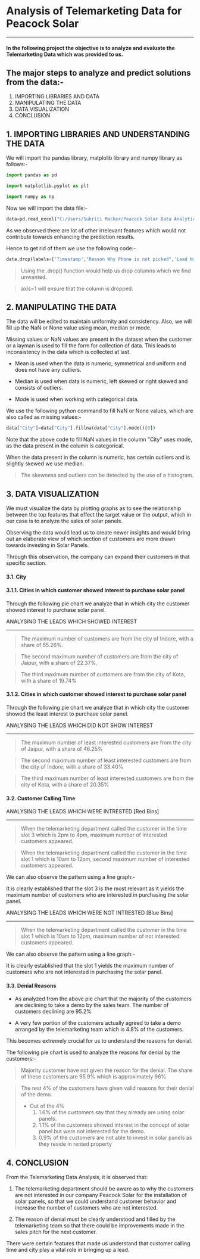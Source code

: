 # Analysis of Telemarketing Data for Peacock Solar
___

#### In the following project the objective is to analyze and evaluate the  Telemarketing Data which was provided to us.

## The major steps to analyze and predict solutions from the data:-

1. IMPORTING LIBRARIES AND DATA
2. MANIPULATING THE DATA
3. DATA VISUALIZATION
4. CONCLUSION

## 1. IMPORTING LIBRARIES AND UNDERSTANDING THE DATA

We will import the pandas library, matplolib library and numpy library as follows:-

```python
import pandas as pd

import matplotlib.pyplot as plt

import numpy as np
```



Now we will import the data file:-

```python
data=pd.read_excel("C:/Users/Sukriti Macker/Peacock Solar Data Analytics Intern/Telemarketing.xlsx")
```

As we observed there are lot of other irrelevant features which would not contribute towards enhancing the prediction results.

Hence to get rid of them we use the following code:-

```python
data.drop(labels=['Timestamp',"Reason Why Phone is not picked",'Lead Name','Lead Validation','Picked the phone','Email (Optional)','Insert Meeting Date & Time Slot','Please state the major highlights of the call.'],axis=1,inplace=True)
```



> Using the .drop() function would help us drop columns which we find unwanted.

> axis=1 will ensure that the column is dropped.

## 2. MANIPULATING THE DATA

The data will be edited to maintain uniformity and consistency. Also, we will fill up the NaN or None value using mean, median or mode.

Missing values or NaN values are present in the dataset when the customer or a layman is used to fill the form for collection of data. This leads to inconsistency in the data which is collected at last.

* Mean is used when the data is numeric, symmetrical and uniform and does not have any outliers.

* Median is used when data is numeric, left skewed or right skewed and consists of outliers.

* Mode is used when working with categorical data. 

We use the following python command to fill NaN or None values, which are also called as missing values:-

```python
data["City"]=data["City"].fillna(data["City"].mode()[0])
```

Note that the above code to fill NaN values in the column "City" uses mode, as the data present in the column is categorical.

When the data present in the column is numeric, has certain outliers and is slightly skewed we use median. 

> The skewness and outliers can be detected by the use of a histogram.

## 3. DATA VISUALIZATION

We must visualize the data by plotting graphs as to see the relationship between the top features that effect the target value or the output, which in our case is to analyze the sales of solar panels.

Observing the data would lead us to create newer insights and would bring out an elaborate view of which section of customers are more drawn towards investing in Solar Panels. 

Through this observation, the company can expand their customers in that specific section.

#### 3.1. City

#### 	3.1.1. Cities in which customer showed interest to purchase solar panel

Through the following pie chart we analyze that in which city the customer showed interest to purchase solar panel.


ANALYSING THE LEADS WHICH SHOWED INTEREST

___

> The maximum number of customers are from the city of Indore, with a share of 55.26%.

> The second maximum number of customers are from the city of Jaipur, with a share of 22.37%.

> The third maximum number of customers are from the city of Kota, with a share of 19.74%

#### 	3.1.2. Cities in which customer showed interest to purchase solar panel

Through the following pie chart we analyze that in which city the customer showed the least interest to purchase solar panel.

ANALYSING THE LEADS WHICH DID NOT SHOW INTEREST

___

> The maximum number of least interested customers are from the city of Jaipur, with a share of 46.25%

> The second maximum number of least interested customers are from the city of Indore, with a share of 33.40%

> The third maximum number of least interested customers are from the city of Kota, with a share of 20.35%

#### 3.2. Customer Calling Time

ANALYSING THE LEADS WHICH WERE INTRESTED [Red Bins]

___

> When the telemarketing department called the customer in the time slot 3 which is 2pm to 4pm, maximum number of interested customers appeared.

> When the telemarketing department called the customer in the time slot 1 which is 10am to 12pm, second maximum number of interested customers appeared.

We can also observe the pattern using a line graph:-

It is clearly established that the slot 3 is the most relevant as it yields the maximum number of customers who are interested in purchasing the solar panel.

ANALYSING THE LEADS WHICH WERE NOT INTRESTED [Blue Bins]

___

> When the telemarketing department called the customer in the time slot 1 which is 10am to 12pm, maximum number of  not interested customers appeared.

We can also observe the pattern using a line graph:-

It is clearly established that the slot 1 yields the maximum number of customers who are not interested in purchasing the solar panel.

#### 3.3. Denial Reasons

* As analyzed from the above pie chart that the majority of the customers are declining to take a demo by the sales team. The number of customers declining are 95.2%

* A very few portion of the customers actually agreed to take a demo arranged by the telemarketing team which is 4.8% of the customers.

This becomes extremely crucial for us to understand the reasons for denial.

The following pie chart is used to analyze the reasons for denial by the customers:-

>Majority customer have not given the reason for the denial. The share of these customers are 95.9% which is approximately 96%

> The rest 4% of the customers have given valid reasons for their denial of the demo.
>
> * Out of the 4%
>   1. 1.6% of the customers say that they already are using solar panels.
>   2. 1.1% of the customers showed interest in the concept of solar panel but were not interested for the demo.
>   3. 0.9% of the customers are not able to invest in solar panels as they reside in rented property

## 4. CONCLUSION

 From the Telemarketing Data Analysis, it is observed that:

1. The telemarketing department should be aware as to why the customers are not interested in our company Peacock Solar for the installation of solar panels, so that we could understand customer behavior and increase the number of customers who are not interested.

2. The reason of denial must be clearly understood and filled by the telemarketing team so that there could be improvements made in the sales pitch for the next customer.

There were certain features that made us understand that customer calling time and city play a vital role in bringing up a lead.



